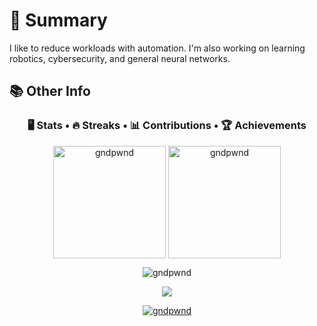 <h1>📎 Summary</h1>

I like to reduce workloads with automation. I'm also working on learning robotics, cybersecurity, and general neural networks. 

<h2>📚 Other Info</h2>

<h3 align="center" ><b>🖥️ Stats </b>•<b> 🔥 Streaks </b>•<b> 📊 Contributions </b>•<b> 🏆 Achievements</b></h3>

<p align="center"><img height="180em" src="https://github-readme-stats.vercel.app/api?username=gndpwnd&hide_border=true&count_private=true&show_icons=true&theme=github_dark&color=1DA1F2" alt="gndpwnd" align = "center"/>
<img height="180em" src="https://github-readme-stats.vercel.app/api/top-langs?username=gndpwnd&show_icons=true&locale=en&layout=compact&hide_border=true&theme=github_dark&" alt="gndpwnd" align = "center"/></p>

<p align="center"><img src="https://github-readme-streak-stats.herokuapp.com/?user=gndpwnd&theme=black-ice&hide_border=true&stroke=0000&background=0D1117&ring=e05397&fire=e05397&currStreakLabel=e05397](https://streak-stats.demolab.com?user=gndpwnd&theme=dark&background=0D1117&stroke=1DA1F2&ring=1DA1F2&fire=1DA1F2&currStreakLabel=1DA1F2&sideNums=1DA1F2&currStreakNum=1DA1F2&sideLabels=1DA1F2&border=1DA1F2" alt="gndpwnd" /></p>

<p align="center"<a href="#"><img src="https://activity-graph.herokuapp.com/graph?username=gndpwnd&bg_color=0D1117&color=1DA1F2&line=1DA1F2&point=FFFFFF&hide_border=true&" /></a></p>

<p align="center"> <a href="https://github.com/gndpwnd"><img src="https://github-profile-trophy.vercel.app/?username=gndpwnd&margin-w=5&theme=algolia&no-bg=true" alt="gndpwnd" /></a> </p>
